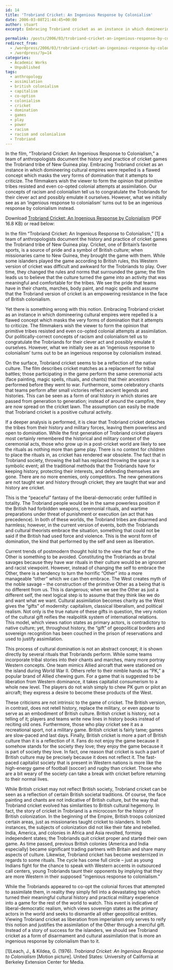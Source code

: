 ```yaml
---
id: 14
title: 'Trobriand Cricket: An Ingenious Response by Colonialism'
date: 2006-03-08T21:44:45+00:00
author: stuart
excerpt: Embracing Trobriand cricket as an instance in which domineering cultural empires were repelled is a flawed concept which masks the very forms of domination that it attempts to criticize.

permalink: /posts/2006/03/trobriand-cricket-an-ingenious-response-by-colonialism/
redirect_from:
  - /wordpress/2006/03/trobriand-cricket-an-ingenious-response-by-colonialism/
  - /wordpress/?p=14
categories:
  - Academic Works
  - Unpublished
tags:
  - anthropology
  - assimilation
  - british colonialism
  - capitalism
  - co-option
  - colonialism
  - cricket
  - domination
  - games
  - play
  - power
  - racism
  - racism and colonialism
  - Trobriand
---
```

In the film, “Trobriand Cricket: An Ingenious Response to Colonialism,” a team of anthropologists document the history and practice of cricket games the Trobriand tribe of New Guinea play. Embracing Trobriand cricket as an instance in which domineering cultural empires were repelled is a flawed concept which masks the very forms of domination that it attempts to criticize. The filmmakers wish the viewer to form the opinion that primitive tribes resisted and even co-opted colonial attempts at assimilation. Our concepts of racism and colonialism tell us to congratulate the Trobriands for their clever act and possibly emulate it ourselves. However, what we initially see as an ‘ingenious response to colonialism’ turns out to be an ingenious response by colonialism instead.

Download [Trobriand Cricket: An Ingenious Response by Colonialism](http://www.stuartgeiger.com/portfolio/papers/trobriand.pdf) (PDF 16.8 KB) or read below:

<!--more-->

In the film “Trobriand Cricket: An Ingenious Response to Colonialism,” [1] a team of anthropologists document the history and practice of cricket games the Trobriand tribe of New Guinea play. Cricket, one of Britain’s favorite sports, is a source of pride and a symbol of British culture; when missionaries came to New Guinea, they brought the game with them. While some islanders played the game according to British rules, this Western version of cricket was difficult and awkward for the Trobriands to play. Over time, they changed the rules and norms that surrounded the game; the film leads us to believe that the culture turned the game into an activity that was meaningful and comfortable for the tribes. We see the pride that teams have in their chants, marches, body paint, and magic spells and assume that the Trobriand version of cricket is an empowering resistance in the face of British colonialism.

Yet there is something wrong with this notion. Embracing Trobriand cricket as an instance in which domineering cultural empires were repelled is a flawed concept which masks the very forms of domination that it attempts to criticize. The filmmakers wish the viewer to form the opinion that primitive tribes resisted and even co-opted colonial attempts at assimilation. Our politically-correct concepts of racism and colonialism tell us to congratulate the Trobriands for their clever act and possibly emulate it ourselves. However, what we initially see as an ‘ingenious response to colonialism’ turns out to be an ingenious response by colonialism instead.

On the surface, Trobriand cricket seems to be a reflection of the native culture. The film describes cricket matches as a replacement for tribal battles; those participating in the game perform the same ceremonial acts (face painting, magic spells, rituals, and chants) that their ancestors performed before they went to war. Furthermore, some celebratory chants that teams perform after small victories reflect ancient legends and histories. This can be seen as a form of oral history in which stories are passed from generation to generation; instead of around the campfire, they are now spread on the cricket lawn. The assumption can easily be made that Trobriand cricket is a positive cultural activity.

If a deeper analysis is performed, it is clear that Trobriand cricket detaches the tribes from their history and military forces, leaving them powerless and open to domination. While the first generation of Trobriand cricket players most certainly remembered the historical and military context of the ceremonial acts, those who grow up in a post-cricket world are likely to see the rituals as nothing more than game play. There is no context for children to place the rituals in, as cricket has rendered war obsolete. The fact that in Trobriand society, throwing the ball has replaced throwing the spear is a symbolic event; all the traditional methods that the Trobriands have for keeping history, protecting their interests, and defending themselves are gone. There are no more enemies, only competitors. The new generations are not taught war and history through cricket; they are taught that war and history are cricket.

This is the “peaceful” fantasy of the liberal-democratic order fulfilled in totality. The Trobriand people would be in the same powerless position if the British had forbidden weapons, ceremonial rituals, and wartime preparations under threat of punishment or execution (an act that has precedence). In both of these worlds, the Trobriand tribes are disarmed and harmless; however, in the current version of events, both the Trobriands and cultural theorists embrace the situation, something that could not be said if the British had used force and violence. This is the worst form of domination, the kind that performed by the self and seen as liberation.

Current trends of postmodern thought hold to the view that fear of the Other is something to be avoided. Constituting the Trobriands as brutal savages because they have war rituals in their culture would be an ignorant and racist viewpoint. However, instead of changing the self to embrace the Other, there is a tendency to turn the horrific “Other” into a more manageable “other” which we can then embrace. The West creates myth of the noble savage – the construction of the primitive Other as a being that is no different from us. This is dangerous; when we see the Other as just a different self, the next logical step is to assume that they think like we do and want what we want. Cultural assimilation becomes charity as the West gives the “gifts” of modernity: capitalism, classical liberalism, and political realism. Not only is the true nature of these gifts in question, the very notion of the cultural gift reifies the realpolitik system of international relations. This model, which views nation states as primary actors, is contradictory to native culture; yet, throughout history, the “gift” of geopolitical borders and sovereign recognition has been couched in the prison of reservations and used to justify assimilation.

This process of cultural domination is not an abstract concept; it is shown directly by several rituals that Trobriands perform. While some teams incorporate tribal stories into their chants and marches, many more portray Western concepts. One team mimics Allied aircraft that were stationed on the island during World War II. Others refer to their nimble hands as “PK,” a popular brand of Allied chewing gum. For a game that is suggested to be liberation from Western dominance, it takes capitalist consumerism to a whole new level. The players do not wish simply to chew PK gum or pilot an aircraft; they express a desire to become these products of the West.

These criticisms are not intrinsic to the game of cricket. The British version, in contrast, does not retell history, replace the military, or even appear to serve as an embodiment of British culture. British cricket is history, not a telling of it; players and teams write new lines in history books instead of reciting old ones. Furthermore, those who play cricket see it as a recreational sport, not a military game. British cricket is fairly tame; games are slow-paced and last days. Finally, British cricket is more a part of British culture than it is a reflection of it. Fans do not enjoy the game because it somehow stands for the society they love; they enjoy the game because it is part of society they love. In fact, one reason that cricket is such a part of British culture may be precisely because it does not reflect it. The fast-paced capitalist society that is present in Western nations is more like the high-energy game of football (soccer) and rugby than cricket. Those who are a bit weary of the society can take a break with cricket before returning to their normal lives.

While British cricket may not reflect British society, Trobriand cricket can be seen as a reflection of certain British societal traditions. Of course, the face painting and chants are not indicative of British culture, but the way that Trobriand cricket evolved has similarities to British cultural hegemony. In fact, the story of cricket in Trobriand is a microcosm for the history of British colonization. In the beginning of the Empire, British troops colonized certain areas, just as missionaries taught cricket to islanders. In both instances, the subjects of colonization did not like their fate and rebelled. India, America, and colonies in Africa and Asia revolted, forming independent states; the Trobriands quit cricket proper and started their own game. As time passed, previous British colonies (America and India especially) became significant trading partners with Britain and share many aspects of culture. Likewise, Trobriand cricket has become westernized in regards to some rituals. The cycle has come full circle – just as young Indians fight for the chance to speak with Western accents in outsourced call centers, young Trobriands taunt their opponents by implying that they are more Western in their supposed “ingenious response to colonialism.”

While the Trobriands appeared to co-opt the colonial forces that attempted to assimilate them, in reality they simply fell into a devastating trap which turned their meaningful cultural history and practical military experience into a game for the rest of the world to watch. This event is indicative of liberal-democratic realism, which views sovereign states as the primary actors in the world and seeks to dismantle all other geopolitical entities. Viewing Trobriand cricket as liberation from imperialism only serves to reify this notion and justifies the assimilation of the Other through a merciful gift. Instead of a story of success for the islanders, we should see Trobriand cricket as a form of disarmament and cultural assimilation that is more an ingenious response by colonialism than to it.

[1]<span class="bibtext">Leach, J., & Kildea, G. (1976). <em>Trobriand Cricket: An Ingenious</em> <em>Response to Colonialism</em> [Motion picture]. United States: University of California at Berkeley Extension Center for Media. </span>